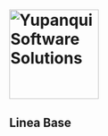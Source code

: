 # <img src="https://i.ibb.co/3WtFrfJ/logo.png" title="Yupanqui Software Solutions" height="160" />

## Linea Base


